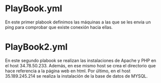# PlayBook.yml
En este primer plabook definimos las máquinas a las que se les envia un ping para comprobar que existe conexión hacia ellas.

# PlayBook2.yml
En este segundo plabook se realizan las instalaciones de Apache y PHP en el host 34.78.50.233. Además, en ese mismo host se crea el directorio que hace referencia a la página web en html.
Por último, en el host 35.189.245.214 se realiza la instalación de la base de datos de MYSQL.

